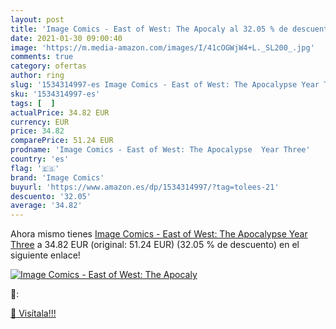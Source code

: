 ```yaml
---
layout: post
title: 'Image Comics - East of West: The Apocaly al 32.05 % de descuento'
date: 2021-01-30 09:00:40
image: 'https://m.media-amazon.com/images/I/41cOGWjW4+L._SL200_.jpg'
comments: true
category: ofertas
author: ring
slug: '1534314997-es Image Comics - East of West: The Apocalypse Year Three'
sku: '1534314997-es'
tags: [  ]
actualPrice: 34.82 EUR
currency: EUR
price: 34.82
comparePrice: 51.24 EUR
prodname: 'Image Comics - East of West: The Apocalypse  Year Three'
country: 'es'
flag: '🇪🇸'
brand: 'Image Comics'
buyurl: 'https://www.amazon.es/dp/1534314997/?tag=tolees-21'
descuento: '32.05'
average: '34.82'
---
```


Ahora mismo tienes [Image Comics - East of West: The Apocalypse  Year Three](https://www.amazon.es/dp/1534314997/?tag=tolees-21) a 34.82 EUR (original: 51.24 EUR) (32.05 %  de descuento) en el siguiente enlace!

[![Image Comics - East of West: The Apocaly](https://m.media-amazon.com/images/I/41cOGWjW4+L._SL200_.jpg)](https://www.amazon.es/dp/1534314997/?tag=tolees-21)

🔎:


[🛒 Visítala!!!](https://www.amazon.es/dp/1534314997/?tag=tolees-21)
